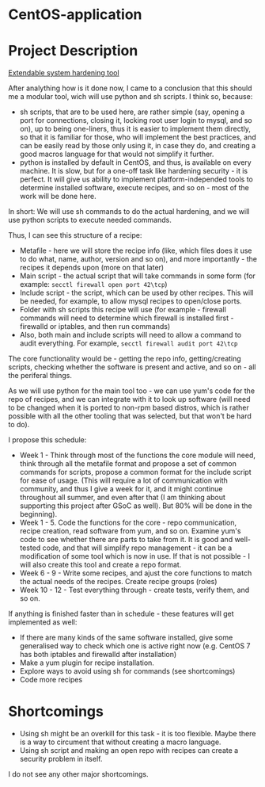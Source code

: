 # CentOS-application

# Project Description
[Extendable system hardening tool](http://wiki.centos.org/GSoC/2015/Ideas#sys-hardening-tool)

After analything how is it done now, I came to a conclusion that this should me a modular tool, wich will use python and sh scripts. I think so, because:

+ sh scripts, that are to be used here, are rather simple (say, opening a port for connections, closing it, locking root user login to mysql, and so on), up to being one-liners, thus it is easier to implement them directly, so that it is familiar for those, who will implement the best practices, and can be easily read by those only using it, in case they do, and creating a good macros language for that would not simplify it further.
+ python is installed by default in CentOS, and thus, is available on every machine. It is slow, but for a one-off task like hardening security - it is perfect. It will give us ability to implement platform-independed tools to determine installed software, execute recipes, and so on - most of the work will be done here.

In short: We will use sh commands to do the actual hardening, and we will use python scripts to execute needed commands. 

Thus, I can see this structure of a recipe:

+ Metafile - here we will store the recipe info (like, which files does it use to do what, name, author, version and so on), and more importantly - the recipes it depends upon (more on that later)
+ Main script - the actual script that will take commands in some form (for example: ```secctl firewall open port 42\tcp```)
+ Include script - the script, which can be used by other recipes. This will be needed, for example, to allow mysql recipes to open/close ports.
+ Folder with sh scripts this recipe will use (for example - firewall commands will need to determine which firewall is installed first - firewalld or iptables, and then run commands)
+ Also, both main and include scripts will need to allow a command to audit everything. For example, ```secctl firewall audit port 42\tcp```

The core functionality would be - getting the repo info, getting/creating scripts, checking whether the software is present and active, and so on - all the periferal things.

As we will use python for the main tool too - we can use yum's code for the repo of recipes, and we can integrate with it to look up software (will need to be changed when it is ported to non-rpm based distros, which is rather possible with all the other tooling that was selected, but that won't be hard to do).

I propose this schedule:

+ Week 1 - Think through most of the functions the core module will need, think through all the metafile format and propose a set of common commands for scripts, propose a common format for the include script for ease of usage. (This will require a lot of communication with community, and thus I give a week for it, and it might continue throughout all summer, and even after that (I am thinking about supporting this project after GSoC as well). But 80% will be done in the beginning).
+ Week 1 - 5. Code the functions for the core - repo communication, recipe creation, read software from yum, and so on. Examine yum's code to see whether there are parts to take from it. It is good and well-tested code, and that will simplify repo management - it can be a modification of some tool which is now in use. If that is not possible - I will also create this tool and create a repo format.
+ Week 6 - 9 - Write some recipes, and ajust the core functions to match the actual needs of the recipes. Create recipe groups (roles)
+ Week 10 - 12 - Test everything through - create tests, verify them, and so on.

If anything is finished faster than in schedule - these features will get implemented as well:
+ If there are many kinds of the same software installed, give some generalised way to check which one is active right now (e.g. CentOS 7 has both iptables and firewalld after installation)
+ Make a yum plugin for recipe installation.
+ Explore ways to avoid using sh for commands (see shortcomings)
+ Code more recipes

# Shortcomings

+ Using sh might be an overkill for this task - it is too flexible. Maybe there is a way to circument that without creating a macro language.
+ Using sh script and making an open repo with recipes can create a security problem in itself. 

I do not see any other major shortcomings.

